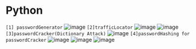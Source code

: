 # Python
`[1] passwordGenerator`
![image](https://github.com/Thein-Naing/Python/assets/117463446/dbcd6ccd-56e1-4370-a567-cc94b9eafefd)
`[2]trafficLocator`
![image](https://github.com/Thein-Naing/Python/assets/117463446/b20f445d-c968-4ac7-b725-9dc7c1464060)
![image](https://github.com/Thein-Naing/Python/assets/117463446/dc212eca-9b46-404c-8a2c-1dc8bafa011b)
`[3]passwordCracker(Dictionary Attack)`
![image](https://github.com/Thein-Naing/Python/assets/117463446/82f97ba2-414d-41f6-b16d-5596834111ba)
`[4]passwordHashing for passwordCracker`
![image](https://github.com/Thein-Naing/Python/assets/117463446/6269bb0e-2e40-46f7-a2f8-a2ab5c81faa1)
![image](https://github.com/Thein-Naing/Python/assets/117463446/48cd8aeb-e576-4dc6-b529-e42fd1dfe8ed)
![image](https://github.com/Thein-Naing/Python/assets/117463446/2f1f5665-a4be-4d52-ba18-4a787a34a3fa)






